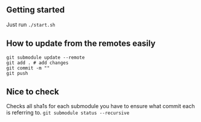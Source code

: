 ## Getting started
Just run
```./start.sh```

## How to update from the remotes easily
```
git submodule update --remote
git add . # add changes
git commit -m ""
git push
```

## Nice to check
Checks all sha1s for each submodule you have to ensure what commit each is referring to.
```git submodule status --recursive```
